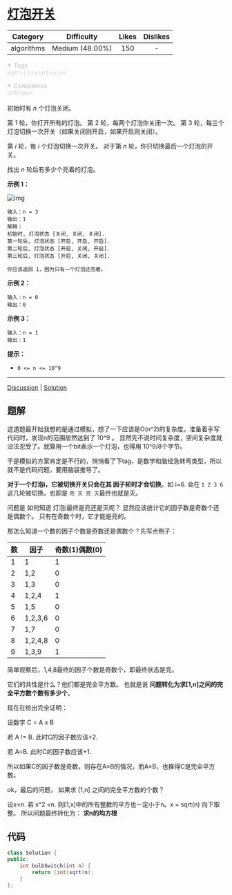 # [灯泡开关](https://leetcode-cn.com/problems/bulb-switcher/description/)

|  Category  |   Difficulty    | Likes | Dislikes |
| :--------: | :-------------: | :---: | :------: |
| algorithms | Medium (48.00%) |  150  |    -     |

<details open="" style="color: rgb(212, 212, 212); font-family: -apple-system, BlinkMacSystemFont, &quot;Segoe WPC&quot;, &quot;Segoe UI&quot;, system-ui, Ubuntu, &quot;Droid Sans&quot;, sans-serif, &quot;Microsoft Yahei UI&quot;; font-size: 14px; font-style: normal; font-variant-ligatures: normal; font-variant-caps: normal; font-weight: 400; letter-spacing: normal; orphans: 2; text-align: start; text-indent: 0px; text-transform: none; white-space: normal; widows: 2; word-spacing: 0px; -webkit-text-stroke-width: 0px; text-decoration-style: initial; text-decoration-color: initial;"><summary><strong>Tags</strong></summary><p style="margin-top: 0px; margin-bottom: 0.7em;"><a href="https://leetcode.com/tag/math" title="https://leetcode.com/tag/math" style="color: var(--vscode-textLink-foreground); text-decoration: none;"><code style="color: var(--vscode-textPreformat-foreground); font-family: var(--vscode-editor-font-family, &quot;SF Mono&quot;, Monaco, Menlo, Consolas, &quot;Ubuntu Mono&quot;, &quot;Liberation Mono&quot;, &quot;DejaVu Sans Mono&quot;, &quot;Courier New&quot;, monospace); font-size: 1em; line-height: 1.357em; white-space: pre-wrap;">math</code></a><span>&nbsp;</span>|<span>&nbsp;</span><a href="https://leetcode.com/tag/brainteaser" title="https://leetcode.com/tag/brainteaser" style="color: var(--vscode-textLink-foreground); text-decoration: none;"><code style="color: var(--vscode-textPreformat-foreground); font-family: var(--vscode-editor-font-family, &quot;SF Mono&quot;, Monaco, Menlo, Consolas, &quot;Ubuntu Mono&quot;, &quot;Liberation Mono&quot;, &quot;DejaVu Sans Mono&quot;, &quot;Courier New&quot;, monospace); font-size: 1em; line-height: 1.357em; white-space: pre-wrap;">brainteaser</code></a></p></details>

<details open="" style="color: rgb(212, 212, 212); font-family: -apple-system, BlinkMacSystemFont, &quot;Segoe WPC&quot;, &quot;Segoe UI&quot;, system-ui, Ubuntu, &quot;Droid Sans&quot;, sans-serif, &quot;Microsoft Yahei UI&quot;; font-size: 14px; font-style: normal; font-variant-ligatures: normal; font-variant-caps: normal; font-weight: 400; letter-spacing: normal; orphans: 2; text-align: start; text-indent: 0px; text-transform: none; white-space: normal; widows: 2; word-spacing: 0px; -webkit-text-stroke-width: 0px; text-decoration-style: initial; text-decoration-color: initial;"><summary><strong>Companies</strong></summary><p style="margin-top: 0px; margin-bottom: 0.7em;"><code style="color: var(--vscode-textPreformat-foreground); font-family: var(--vscode-editor-font-family, &quot;SF Mono&quot;, Monaco, Menlo, Consolas, &quot;Ubuntu Mono&quot;, &quot;Liberation Mono&quot;, &quot;DejaVu Sans Mono&quot;, &quot;Courier New&quot;, monospace); font-size: 1em; line-height: 1.357em; white-space: pre-wrap;">Unknown</code></p></details>

初始时有 *n* 个灯泡关闭。

第 1 轮，你打开所有的灯泡。 第 2 轮，每两个灯泡你关闭一次。 第 3 轮，每三个灯泡切换一次开关（如果关闭则开启，如果开启则关闭）。

第 *i* 轮，每 *i* 个灯泡切换一次开关。 对于第 *n* 轮，你只切换最后一个灯泡的开关。

找出 *n* 轮后有多少个亮着的灯泡。

 

**示例 1：**

![img](https://assets.leetcode.com/uploads/2020/11/05/bulb.jpg)

```
输入：n = 3
输出：1 
解释：
初始时, 灯泡状态 [关闭, 关闭, 关闭].
第一轮后, 灯泡状态 [开启, 开启, 开启].
第二轮后, 灯泡状态 [开启, 关闭, 开启].
第三轮后, 灯泡状态 [开启, 关闭, 关闭]. 

你应该返回 1，因为只有一个灯泡还亮着。
```

**示例 2：**

```
输入：n = 0
输出：0
```

**示例 3：**

```
输入：n = 1
输出：1
```

 

**提示：**

- `0 <= n <= 10^9`

------

[Discussion](https://leetcode-cn.com/problems/bulb-switcher/comments/) | [Solution](https://leetcode-cn.com/problems/bulb-switcher/solution/)

## 题解

这道题最开始我想的是通过模拟，想了一下应该是O(n^2)的复杂度。准备着手写代码时，发现n的范围居然达到了 10^9 。 显然先不说时间复杂度，空间复杂度就没法忍受了。就算用一个bit表示一个灯泡，也得用 10^9/8个字节。

于是模拟的方案肯定是不行的，悄悄看了下tag，是数学和脑经急转弯类型，所以就不是代码问题，要用脑袋推导了。

**对于一个灯泡i，它被切换开关只会在其 因子轮时才会切换**。如 i=6. 会在 `1 2 3 6`这几轮被切换。也即是 `亮 灭 亮 灭`最终也就是灭。

问题是 如何知道 灯泡i最终是亮还是灭呢？ 显然应该统计它的因子数是奇数个还是偶数个。 只有在奇数个时，它才能是亮的。

那怎么知道一个数的因子个数是奇数还是偶数个？先写点例子：

| 数   | 因子    | 奇数(1)偶数(0) |
| ---- | ------- | -------------- |
| 1    | 1       | 1              |
| 2    | 1,2     | 0              |
| 3    | 1,3     | 0              |
| 4    | 1,2,4   | 1              |
| 5    | 1,5     | 0              |
| 6    | 1,2,3,6 | 0              |
| 7    | 1,7     | 0              |
| 8    | 1,2,4,8 | 0              |
| 9    | 1,3,9   | 1              |

简单观察后，1,4,8最终的因子个数是奇数个，即最终状态是亮。

它们的共性是什么？他们都是完全平方数。 也就是说 **问题转化为求[1,n]之间的完全平方数个数有多少个**。

现在在给出完全证明：

设数字 C = A x B

若 A != B. 此时C的因子数应该+2.

若 A=B. 此时C的因子数应该+1.

所以如果C的因子数是奇数，则存在A=B的情况，而A=B，也推得C是完全平方数。

ok，最后的问题， 如果求 [1,n] 之间的完全平方数的个数？

设x<n. 若 x^2 <n.  则[1,x]中的所有整数的平方也一定小于n。x = sqrt(n) 向下取整。 所以问题最终转化为： **求n的均方根**

## 代码

```c++
class Solution {
public:
    int bulbSwitch(int n) {
        return (int)sqrt(n);
    }
};
```

